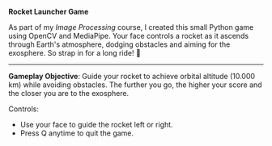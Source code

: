 **Rocket Launcher Game**  

As part of my *Image Processing* course, I created this small Python game using OpenCV and MediaPipe. 
Your face controls a rocket as it ascends through Earth's atmosphere, dodging obstacles and aiming for the exosphere. 
So strap in for a long ride! 🚀

------------
**Gameplay Objective**:
Guide your rocket to achieve orbital altitude (10.000 km) while avoiding obstacles. The further you go, the higher your score and the closer you are to the exosphere.

Controls:
- Use your face to guide the rocket left or right.
- Press Q anytime to quit the game.
